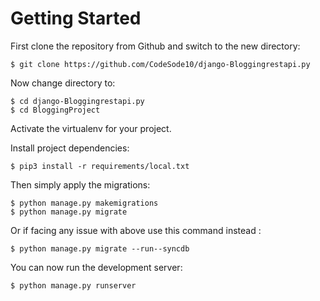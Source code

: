 # Getting Started

First clone the repository from Github and switch to the new directory:

    $ git clone https://github.com/CodeSode10/django-Bloggingrestapi.py

Now change directory to:

    $ cd django-Bloggingrestapi.py
    $ cd BloggingProject
    
Activate the virtualenv for your project.
    
Install project dependencies:

    $ pip3 install -r requirements/local.txt 
    
Then simply apply the migrations:

    $ python manage.py makemigrations    
    $ python manage.py migrate
    
Or if facing any issue with above use this command instead :

    $ python manage.py migrate --run--syncdb

You can now run the development server:

    $ python manage.py runserver
